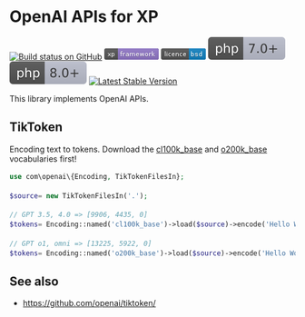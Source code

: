 OpenAI APIs for XP
==================

[![Build status on GitHub](https://github.com/xp-forge/openai/workflows/Tests/badge.svg)](https://github.com/xp-forge/openai/actions)
[![XP Framework Module](https://raw.githubusercontent.com/xp-framework/web/master/static/xp-framework-badge.png)](https://github.com/xp-framework/core)
[![BSD Licence](https://raw.githubusercontent.com/xp-framework/web/master/static/licence-bsd.png)](https://github.com/xp-framework/core/blob/master/LICENCE.md)
[![Requires PHP 7.0+](https://raw.githubusercontent.com/xp-framework/web/master/static/php-7_0plus.svg)](http://php.net/)
[![Supports PHP 8.0+](https://raw.githubusercontent.com/xp-framework/web/master/static/php-8_0plus.svg)](http://php.net/)
[![Latest Stable Version](https://poser.pugx.org/xp-forge/openai/version.svg)](https://packagist.org/packages/xp-forge/openai)

This library implements OpenAI APIs.

TikToken
--------
Encoding text to tokens. Download the [cl100k_base](https://openaipublic.blob.core.windows.net/encodings/cl100k_base.tiktoken) and [o200k_base](https://openaipublic.blob.core.windows.net/encodings/o200k_base.tiktoken) vocabularies first!

```php
use com\openai\{Encoding, TikTokenFilesIn};

$source= new TikTokenFilesIn('.');

// GPT 3.5, 4.0 => [9906, 4435, 0]
$tokens= Encoding::named('cl100k_base')->load($source)->encode('Hello World!');

// GPT o1, omni => [13225, 5922, 0]
$tokens= Encoding::named('o200k_base')->load($source)->encode('Hello World!');
```

See also
--------
* https://github.com/openai/tiktoken/